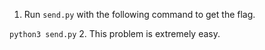 1. Run ```send.py``` with the following command to get the flag.

```python3 send.py```
2. This problem is extremely easy.
